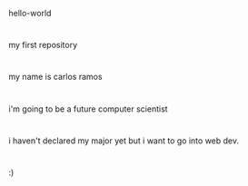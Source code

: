 hello-world
#
my first repository
#
my name is carlos ramos
#
i'm going to be a future computer scientist
#
i haven't declared my major yet but i want to go into web dev.
#
:)

